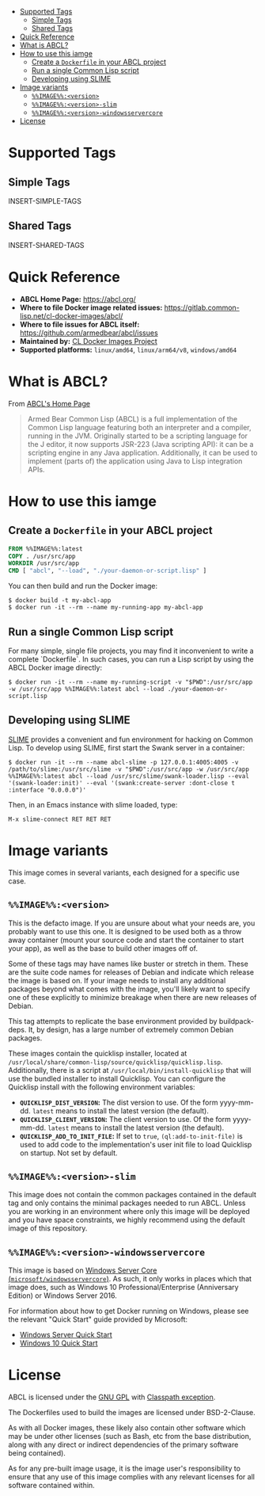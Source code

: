 - [Supported Tags](#org3364b47)
  - [Simple Tags](#org9771021)
  - [Shared Tags](#org32c4fe2)
- [Quick Reference](#org1c6007b)
- [What is ABCL?](#orgb8ba2c3)
- [How to use this iamge](#org2fe1ebb)
  - [Create a `Dockerfile` in your ABCL project](#org874a6cf)
  - [Run a single Common Lisp script](#orga43af56)
  - [Developing using SLIME](#org0c0787a)
- [Image variants](#org2663dc1)
  - [`%%IMAGE%%:<version>`](#orgd984448)
  - [`%%IMAGE%%:<version>-slim`](#org61a3189)
  - [`%%IMAGE%%:<version>-windowsservercore`](#org4b0cc43)
- [License](#org6e67466)



<a id="org3364b47"></a>

# Supported Tags


<a id="org9771021"></a>

## Simple Tags

INSERT-SIMPLE-TAGS


<a id="org32c4fe2"></a>

## Shared Tags

INSERT-SHARED-TAGS


<a id="org1c6007b"></a>

# Quick Reference

-   **ABCL Home Page:** <https://abcl.org/>
-   **Where to file Docker image related issues:** <https://gitlab.common-lisp.net/cl-docker-images/abcl/>
-   **Where to file issues for ABCL itself:** <https://github.com/armedbear/abcl/issues>
-   **Maintained by:** [CL Docker Images Project](https://common-lisp.net/project/cl-docker-images)
-   **Supported platforms:** `linux/amd64`, `linux/arm64/v8`, `windows/amd64`


<a id="orgb8ba2c3"></a>

# What is ABCL?

From [ABCL's Home Page](https://abcl.org)

> Armed Bear Common Lisp (ABCL) is a full implementation of the Common Lisp language featuring both an interpreter and a compiler, running in the JVM. Originally started to be a scripting language for the J editor, it now supports JSR-223 (Java scripting API): it can be a scripting engine in any Java application. Additionally, it can be used to implement (parts of) the application using Java to Lisp integration APIs.


<a id="org2fe1ebb"></a>

# How to use this iamge


<a id="org874a6cf"></a>

## Create a `Dockerfile` in your ABCL project

```dockerfile
FROM %%IMAGE%%:latest
COPY . /usr/src/app
WORKDIR /usr/src/app
CMD [ "abcl", "--load", "./your-daemon-or-script.lisp" ]
```

You can then build and run the Docker image:

```console
$ docker build -t my-abcl-app
$ docker run -it --rm --name my-running-app my-abcl-app
```


<a id="orga43af56"></a>

## Run a single Common Lisp script

For many simple, single file projects, you may find it inconvenient to write a complete \`Dockerfile\`. In such cases, you can run a Lisp script by using the ABCL Docker image directly:

```console
$ docker run -it --rm --name my-running-script -v "$PWD":/usr/src/app -w /usr/src/app %%IMAGE%%:latest abcl --load ./your-daemon-or-script.lisp
```


<a id="org0c0787a"></a>

## Developing using SLIME

[SLIME](https://common-lisp.net/project/slime/) provides a convenient and fun environment for hacking on Common Lisp. To develop using SLIME, first start the Swank server in a container:

```console
$ docker run -it --rm --name abcl-slime -p 127.0.0.1:4005:4005 -v /path/to/slime:/usr/src/slime -v "$PWD":/usr/src/app -w /usr/src/app %%IMAGE%%:latest abcl --load /usr/src/slime/swank-loader.lisp --eval '(swank-loader:init)' --eval '(swank:create-server :dont-close t :interface "0.0.0.0")'
```

Then, in an Emacs instance with slime loaded, type:

```emacs
M-x slime-connect RET RET RET
```


<a id="org2663dc1"></a>

# Image variants

This image comes in several variants, each designed for a specific use case.


<a id="orgd984448"></a>

## `%%IMAGE%%:<version>`

This is the defacto image. If you are unsure about what your needs are, you probably want to use this one. It is designed to be used both as a throw away container (mount your source code and start the container to start your app), as well as the base to build other images off of.

Some of these tags may have names like buster or stretch in them. These are the suite code names for releases of Debian and indicate which release the image is based on. If your image needs to install any additional packages beyond what comes with the image, you'll likely want to specify one of these explicitly to minimize breakage when there are new releases of Debian.

This tag attempts to replicate the base environment provided by buildpack-deps. It, by design, has a large number of extremely common Debian packages.

These images contain the quicklisp installer, located at `/usr/local/share/common-lisp/source/quicklisp/quicklisp.lisp`. Additionally, there is a script at `/usr/local/bin/install-quicklisp` that will use the bundled installer to install Quicklisp. You can configure the Quicklisp install with the following environment variables:

-   **`QUICKLISP_DIST_VERSION`:** The dist version to use. Of the form yyyy-mm-dd. `latest` means to install the latest version (the default).
-   **`QUICKLISP_CLIENT_VERSION`:** The client version to use. Of the form yyyy-mm-dd. `latest` means to install the latest version (the default).
-   **`QUICKLISP_ADD_TO_INIT_FILE`:** If set to `true`, `(ql:add-to-init-file)` is used to add code to the implementation's user init file to load Quicklisp on startup. Not set by default.


<a id="org61a3189"></a>

## `%%IMAGE%%:<version>-slim`

This image does not contain the common packages contained in the default tag and only contains the minimal packages needed to run ABCL. Unless you are working in an environment where only this image will be deployed and you have space constraints, we highly recommend using the default image of this repository.


<a id="org4b0cc43"></a>

## `%%IMAGE%%:<version>-windowsservercore`

This image is based on [Windows Server Core (`microsoft/windowsservercore`)](https://hub.docker.com/_/microsoft-windows-servercore). As such, it only works in places which that image does, such as Windows 10 Professional/Enterprise (Anniversary Edition) or Windows Server 2016.

For information about how to get Docker running on Windows, please see the relevant "Quick Start" guide provided by Microsoft:

-   [Windows Server Quick Start](https://msdn.microsoft.com/en-us/virtualization/windowscontainers/quick_start/quick_start_windows_server)
-   [Windows 10 Quick Start](https://msdn.microsoft.com/en-us/virtualization/windowscontainers/quick_start/quick_start_windows_10)


<a id="org6e67466"></a>

# License

ABCL is licensed under the [GNU GPL](https://www.gnu.org/copyleft/gpl.html) with [Classpath exception](https://www.gnu.org/software/classpath/license.html).

The Dockerfiles used to build the images are licensed under BSD-2-Clause.

As with all Docker images, these likely also contain other software which may be under other licenses (such as Bash, etc from the base distribution, along with any direct or indirect dependencies of the primary software being contained).

As for any pre-built image usage, it is the image user's responsibility to ensure that any use of this image complies with any relevant licenses for all software contained within.

